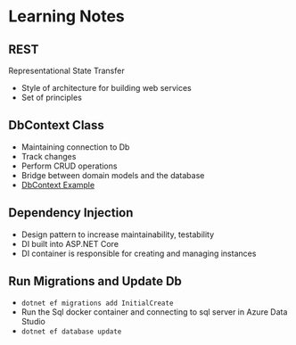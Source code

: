 # Learning Notes

## REST

Representational State Transfer

- Style of architecture for building web services
- Set of principles

## DbContext Class

- Maintaining connection to Db
- Track changes
- Perform CRUD operations
- Bridge between domain models and the database
- [DbContext Example](https://github.com/Sola0404/AUWalksAPI/blob/main/AUWalksAPI/Data/AUWalksDbContext.cs)

## Dependency Injection

- Design pattern to increase maintainability, testability
- DI built into ASP.NET Core
- DI container is responsible for creating and managing instances

## Run Migrations and Update Db

- `dotnet ef migrations add InitialCreate`
- Run the Sql docker container and connecting to sql server in Azure Data Studio
- `dotnet ef database update`
